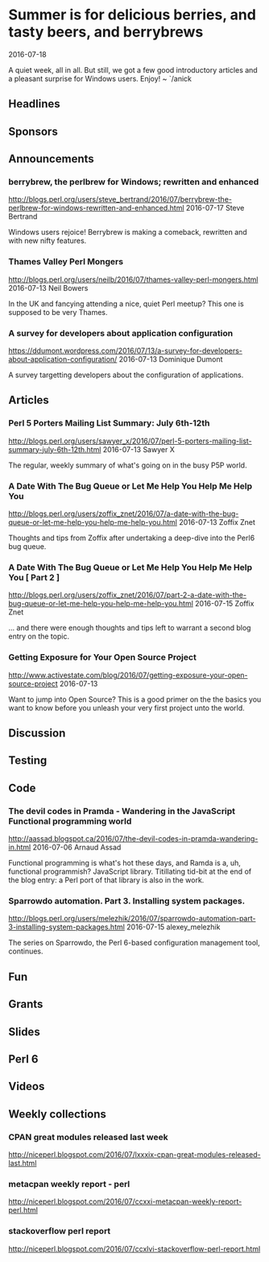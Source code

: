 # Summer is for delicious berries, and tasty beers, and berrybrews
2016-07-18

A quiet week, all in all. But still, we got a few good introductory
articles and a pleasant surprise for Windows users. Enjoy!
~ `/anick

## Headlines

## Sponsors

## Announcements

### berrybrew, the perlbrew for Windows; rewritten and enhanced
http://blogs.perl.org/users/steve_bertrand/2016/07/berrybrew-the-perlbrew-for-windows-rewritten-and-enhanced.html
2016-07-17
Steve Bertrand

Windows users rejoice! Berrybrew is making a comeback, rewritten and with new
nifty features.

### Thames Valley Perl Mongers
http://blogs.perl.org/users/neilb/2016/07/thames-valley-perl-mongers.html
2016-07-13
Neil Bowers

In the UK and fancying attending a nice, quiet Perl meetup? This one is supposed to be very Thames.

### A survey for developers about application configuration
https://ddumont.wordpress.com/2016/07/13/a-survey-for-developers-about-application-configuration/
2016-07-13
Dominique Dumont

A survey targetting developers about the configuration of applications.


## Articles

### Perl 5 Porters Mailing List Summary: July 6th-12th
http://blogs.perl.org/users/sawyer_x/2016/07/perl-5-porters-mailing-list-summary-july-6th-12th.html
2016-07-13
Sawyer X

The regular, weekly summary of what's going on in the busy P5P world.

### A Date With The Bug Queue or Let Me Help You Help Me Help You
http://blogs.perl.org/users/zoffix_znet/2016/07/a-date-with-the-bug-queue-or-let-me-help-you-help-me-help-you.html
2016-07-13
Zoffix Znet

Thoughts and tips from Zoffix after undertaking a deep-dive into the Perl6 bug
queue.

### A Date With The Bug Queue or Let Me Help You Help Me Help You [ Part 2 ]
http://blogs.perl.org/users/zoffix_znet/2016/07/part-2-a-date-with-the-bug-queue-or-let-me-help-you-help-me-help-you.html
2016-07-15
Zoffix Znet

... and there were enough thoughts and tips left to warrant a second blog
entry on the topic.

### Getting Exposure for Your Open Source Project
http://www.activestate.com/blog/2016/07/getting-exposure-your-open-source-project
2016-07-13

Want to jump into Open Source? This is a good primer on the 
the basics you want to know before you unleash your very first project unto
the world.


## Discussion


## Testing

## Code

### The devil codes in Pramda  - Wandering in the JavaScript Functional programming world
http://aassad.blogspot.ca/2016/07/the-devil-codes-in-pramda-wandering-in.html
2016-07-06
Arnaud Assad

Functional programming is what's hot these days, and Ramda is a, uh, functional programmish? JavaScript library. Titillating tid-bit at the end of the blog entry: a Perl port of that library is also in the work.

### Sparrowdo automation. Part 3. Installing system packages.
http://blogs.perl.org/users/melezhik/2016/07/sparrowdo-automation-part-3-installing-system-packages.html
2016-07-15
alexey_melezhik

The series on Sparrowdo, the Perl 6-based configuration management tool,
continues.



## Fun

## Grants

## Slides

## Perl 6

## Videos

## Weekly collections

### CPAN great modules released last week
http://niceperl.blogspot.com/2016/07/lxxxix-cpan-great-modules-released-last.html


### metacpan weekly report - perl
http://niceperl.blogspot.com/2016/07/ccxxi-metacpan-weekly-report-perl.html


### stackoverflow perl report
http://niceperl.blogspot.com/2016/07/ccxlvi-stackoverflow-perl-report.html

